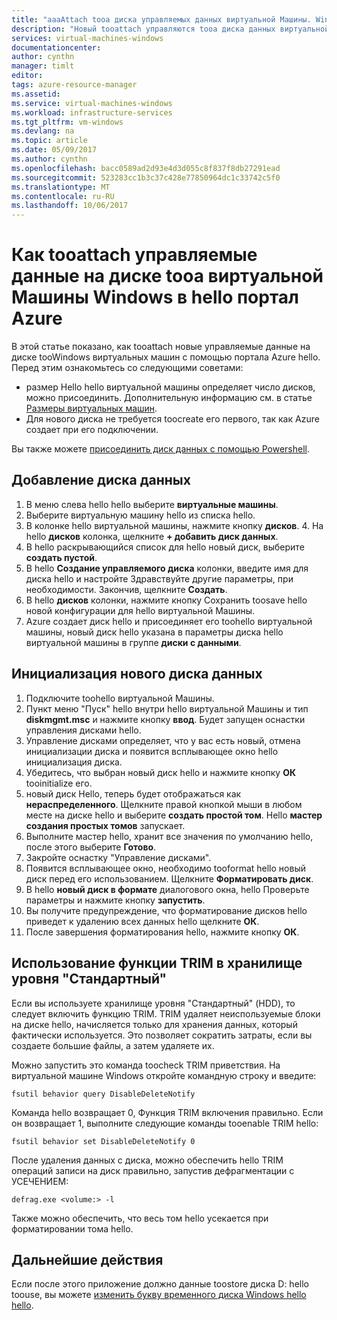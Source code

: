 ```yaml
---
title: "aaaAttach tooa диска управляемых данных виртуальной Машины. Windows Azure | Документы Microsoft"
description: "Новый tooattach управляются tooa диска данных виртуальной Машины Windows в Azure портала с помощью hello hello модели развертывания диспетчера ресурсов."
services: virtual-machines-windows
documentationcenter: 
author: cynthn
manager: timlt
editor: 
tags: azure-resource-manager
ms.assetid: 
ms.service: virtual-machines-windows
ms.workload: infrastructure-services
ms.tgt_pltfrm: vm-windows
ms.devlang: na
ms.topic: article
ms.date: 05/09/2017
ms.author: cynthn
ms.openlocfilehash: bacc0589ad2d93e4d3d055c8f837f8db27291ead
ms.sourcegitcommit: 523283cc1b3c37c428e77850964dc1c33742c5f0
ms.translationtype: MT
ms.contentlocale: ru-RU
ms.lasthandoff: 10/06/2017
---
```

# <a name="how-tooattach-a-managed-data-disk-tooa-windows-vm-in-hello-azure-portal"></a>Как tooattach управляемые данные на диске tooa виртуальной Машины Windows в hello портал Azure

В этой статье показано, как tooattach новые управляемые данные на диске tooWindows виртуальных машин с помощью портала Azure hello. Перед этим ознакомьтесь со следующими советами:

* размер Hello hello виртуальной машины определяет число дисков, можно присоединить. Дополнительную информацию см. в статье [Размеры виртуальных машин](sizes.md).
* Для нового диска не требуется toocreate его первого, так как Azure создает при его подключении.

Вы также можете [присоединить диск данных с помощью Powershell](attach-disk-ps.md).



## <a name="add-a-data-disk"></a>Добавление диска данных
1. В меню слева hello hello выберите **виртуальные машины**.
2. Выберите виртуальную машину hello из списка hello.
3. В колонке hello виртуальной машины, нажмите кнопку **дисков**.
   4. На hello **дисков** колонка, щелкните **+ добавить диск данных**.
5. В hello раскрывающийся список для hello новый диск, выберите **создать пустой**.
6. В hello **Создание управляемого диска** колонки, введите имя для диска hello и настройте Здравствуйте другие параметры, при необходимости. Закончив, щелкните **Создать**.
7. В hello **дисков** колонки, нажмите кнопку Сохранить toosave hello новой конфигурации для hello виртуальной Машины.
6. Azure создает диск hello и присоединяет его toohello виртуальной машины, новый диск hello указана в параметры диска hello виртуальной машины в группе **диски с данными**.


## <a name="initialize-a-new-data-disk"></a>Инициализация нового диска данных

1. Подключите toohello виртуальной Машины.
1. Пункт меню "Пуск" hello внутри hello виртуальной Машины и тип **diskmgmt.msc** и нажмите кнопку **ввод**. Будет запущен оснастки управления дисками hello.
2. Управление дисками определяет, что у вас есть новый, отмена инициализации диска и появится всплывающее окно hello инициализация диска.
3. Убедитесь, что выбран новый диск hello и нажмите кнопку **ОК** tooinitialize его.
4. новый диск Hello, теперь будет отображаться как **нераспределенного**. Щелкните правой кнопкой мыши в любом месте на диске hello и выберите **создать простой том**. Hello **мастер создания простых томов** запускает.
5. Выполните мастер hello, хранит все значения по умолчанию hello, после этого выберите **Готово**.
6. Закройте оснастку "Управление дисками".
7. Появится всплывающее окно, необходимо tooformat hello новый диск перед его использованием. Щелкните **Форматировать диск**.
8. В hello **новый диск в формате** диалогового окна, hello Проверьте параметры и нажмите кнопку **запустить**.
9. Вы получите предупреждение, что форматирование дисков hello приведет к удалению всех данных hello щелкните **ОК**.
10. После завершения форматирования hello, нажмите кнопку **ОК**.

## <a name="use-trim-with-standard-storage"></a>Использование функции TRIM в хранилище уровня "Стандартный"

Если вы используете хранилище уровня "Стандартный" (HDD), то следует включить функцию TRIM. TRIM удаляет неиспользуемые блоки на диске hello, начисляется только для хранения данных, который фактически используется. Это позволяет сократить затраты, если вы создаете большие файлы, а затем удаляете их. 

Можно запустить это команда toocheck TRIM приветствия. На виртуальной машине Windows откройте командную строку и введите:

```
fsutil behavior query DisableDeleteNotify
```

Команда hello возвращает 0, Функция TRIM включения правильно. Если он возвращает 1, выполните следующие команды tooenable TRIM hello:
```
fsutil behavior set DisableDeleteNotify 0
```

После удаления данных с диска, можно обеспечить hello TRIM операций записи на диск правильно, запустив дефрагментации с УСЕЧЕНИЕМ:

```
defrag.exe <volume:> -l
```

Также можно обеспечить, что весь том hello усекается при форматировании тома hello.

## <a name="next-steps"></a>Дальнейшие действия
Если после этого приложение должно данные toostore диска D: hello toouse, вы можете [изменить букву временного диска Windows hello hello](change-drive-letter.md?toc=%2fazure%2fvirtual-machines%2fwindows%2fclassic%2ftoc.json).
